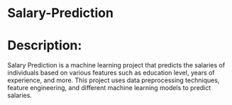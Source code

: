 # Salary-Prediction
# Description:
Salary Prediction is a machine learning project that predicts the salaries of individuals based on various features such as education level, years of experience, and more. This project uses data preprocessing techniques, feature engineering, and different machine learning models to predict salaries.
